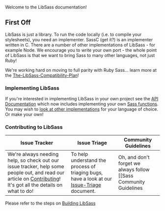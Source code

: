 Welcome to the LibSass documentation!

## First Off
LibSass is just a library. To run the code locally (i.e. to compile your stylesheets), you need an implementer. SassC (get it?) is an implementer written in C. There are a number of other implementations of LibSass - for example Node. We encourage you to write your own port - the whole point of LibSass is that we want to bring Sass to many other languages, not just Ruby!

We're working hard on moving to full parity with Ruby Sass... learn more at the [The-LibSass-Compatibility-Plan](compatibility-plan.md)!

### Implementing LibSass

If you're interested in implementing LibSass in your own project see the [API Documentation](api-doc.md) which now includes implementing
your own [Sass functions](api-function.md).  You may wish to [look at other implementations](implementations.md) for your language of choice.
Or make your own!

### Contributing to LibSass

|   Issue Tracker   |            Issue Triage          |     Community Guidelines    |
|-------------------|----------------------------------|-----------------------------|
| We're always needing help, so check out our issue tracker, help some people out, and read our article on [Contributing](contributing.md)! It's got all the details on what to do! | To help understand the process of triaging bugs, have a look at our [Issue-Triage](triage.md) document. | Oh, and don't forget we always follow [[Sass Community Guidelines|https://sass-lang.com/community-guidelines]]. Be nice and everyone else will be nice too! |

Please refer to the steps on [Building LibSass](build.md)
